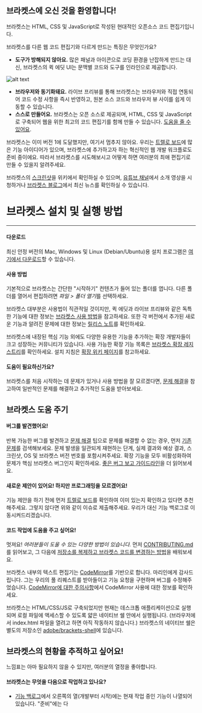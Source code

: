 
브라켓스에 오신 것을 환영합니다!
-------------------

브라켓스는 HTML, CSS 및 JavaScript로 작성된 현대적인 오픈소스 코드 편집기입니다.

브라켓스를 다른 웹 코드 편집기와 다르게 만드는 특징은 무엇인가요?

* **도구가 방해되지 않아요.** 많은 패널과 아이콘으로 코딩 환경을 난잡하게 만드는 대신, 브라켓스의 퀵 에딧 UI는 문맥별 코드와 도구를 인라인으로 제공합니다.

![alt text]([http://url/to/img.png](https://github.com/chanseunglee0/brackets/blob/master/Images/brackets-ui-thumb.jpg))

* **브라우저와 동기화돼요.** 라이브 프리뷰를 통해 브라켓스는 브라우저와 직접 연동되어 코드 수정 사항을 즉시 반영하고, 원본 소스 코드와 브라우저 뷰 사이를 쉽게 이동할 수 있습니다.
* **스스로 만들어요.** 브라켓스는 오픈 소스로 제공되며, HTML, CSS 및 JavaScript로 구축되어 웹을 위한 최고의 코드 편집기를 함께 만들 수 있습니다. [도움을 줄 수 있어요](https://github.com/adobe/brackets/blob/master/CONTRIBUTING.md).

브라켓스는 이미 버전 1에 도달했지만, 여기서 멈추지 않아요. 우리는 [트렐로 보드](http://bit.ly/BracketsTrelloBoard)에 많은 기능 아이디어가 있으며, 브라켓스에 추가하고자 하는 혁신적인 웹 개발 워크플로도 준비 중이에요. 따라서 브라켓스를 시도해보시고 어떻게 하면 여러분의 최애 편집기로 만들 수 있을지 알려주세요.

브라켓스의 [스크린샷](https://github.com/adobe/brackets/wiki/Brackets-Screenshots)을 위키에서 확인하실 수 있으며, [유튜브 채널](http://www.youtube.com/user/CodeBrackets)에서 소개 영상을 시청하거나 [브라켓스 블로그](http://blog.brackets.io/)에서 최신 뉴스를 확인하실 수 있습니다.

# 브라켓스 설치 및 실행 방법
-------------------------------
#### 다운로드

최신 안정 버전의 Mac, Windows 및 Linux (Debian/Ubuntu)용 설치 프로그램은 [여기에서 다운로드](http://brackets.io/)할 수 있습니다.

#### 사용 방법

기본적으로 브라켓스는 간단한 "시작하기" 컨텐츠가 들어 있는 폴더를 엽니다.
다른 폴더를 열어서 편집하려면 *파일 > 폴더 열기*를 선택하세요.

브라켓스 대부분은 사용법이 직관적일 것이지만, 퀵 에딧과 라이브 프리뷰와 같은 독특한 기능에 대한 정보는 [브라켓스 사용 방법](http://github.com/adobe/brackets/wiki/How-to-Use-Brackets)을 참고하세요.
또한 각 버전에서 추가된 새로운 기능과 알려진 문제에 대한 정보는 [릴리스 노트](http://github.com/adobe/brackets/wiki/Release-Notes)를 확인하세요.

브라켓스에 내장된 핵심 기능 외에도 다양한 유용한 기능을 추가하는 확장 개발자들이 크고 성장하는 커뮤니티가 있습니다.
사용 가능한 확장 기능 목록은 [브라켓스 확장 레지스트리](https://registry.brackets.io/)를 확인하세요.
설치 지침은 [확장 위키 페이지](https://github.com/adobe/brackets/wiki/Brackets-Extensions)를 참고하세요.

#### 도움이 필요하신가요?

브라켓스를 처음 시작하는 데 문제가 있거나 사용 방법을 잘 모르겠다면, [문제 해결](https://github.com/adobe/brackets/wiki/Troubleshooting)을 참고하여 일반적인 문제를 해결하고 추가적인 도움을 받아보세요.

브라켓스 도움 주기
----------------

#### 버그를 발견했어요!

반복 가능한 버그를 발견하고 [문제 해결](https://github.com/adobe/brackets/wiki/Troubleshooting) 팁으로 문제를 해결할 수 없는 경우, 먼저 [기존 문제](https://github.com/adobe/brackets/issues)를 검색해보세요.
문제 발생을 일관되게 재현하는 단계, 실제 결과와 예상 결과, 스크린샷, OS 및 브라켓스 버전 번호를 포함시켜주세요.
확장 기능을 모두 비활성화하여 문제가 핵심 브라켓스 버그인지 확인하세요.
[좋은 버그 보고 가이드라인](https://github.com/adobe/brackets/wiki/How-to-Report-an-Issue)을 더 읽어보세요.


#### 새로운 제안이 있어요! 하지만 프로그래밍을 모르겠어요!

기능 제안을 하기 전에 먼저 [트렐로 보드](http://bit.ly/BracketsBacklog)를 확인하여 이미 있는지 확인하고 있다면 추천해주세요. 그렇지 않다면 위와 같이 이슈로 제출해주세요. 우리가 대신 기능 백로그로 이동시켜드리겠습니다.


#### 코드 작업에 도움을 주고 싶어요!

멋져요! _여러분들이 도울 수 있는 다양한 방법이 있습니다._ 먼저 [CONTRIBUTING.md](https://github.com/adobe/brackets/blob/master/CONTRIBUTING.md)를 읽어보고, 그 다음에 [저장소를 복제하고 브라켓스 코드를 변경하는 방법](https://github.com/adobe/brackets/wiki/How-to-Hack-on-Brackets)을 배워보세요.

브라켓스 내부의 텍스트 편집기는 [CodeMirror](http://github.com/codemirror/CodeMirror)를 기반으로 합니다. 마리인에게 감사드립니다. 그는 우리의 풀 리퀘스트를 받아들이고 기능 요청을 구현하며 버그를 수정해주었습니다. [CodeMirror에 대한 주의사항](https://github.com/adobe/brackets/wiki/Notes-on-CodeMirror)에서 CodeMirror 사용에 대한 정보를 확인하세요.

브라켓스는 HTML/CSS/JS로 구축되었지만 현재는 데스크톱 애플리케이션으로 실행되며 로컬 파일에 액세스할 수 있도록 얇은 네이티브 쉘 안에서 실행됩니다. (브라우저에서 index.html 파일을 열려고 하면 아직 작동하지 않습니다.)
브라켓스의 네이티브 쉘은 별도의 저장소인 [adobe/brackets-shell](https://github.com/adobe/brackets-shell/)에 있습니다.


브라켓스의 현황을 추적하고 싶어요!
----------------------------------------------

느낌표는 아마 필요하지 않을 수 있지만, 여러분의 열정을 좋아합니다.

#### 브라켓스는 무엇을 다음으로 작업하고 있나요?

* [기능 백로그](http://bit.ly/BracketsBacklog)에서 오른쪽의 열(개발부터 시작)에는 현재 작업 중인 기능이 나열되어 있습니다.
  "준비"에는 다
